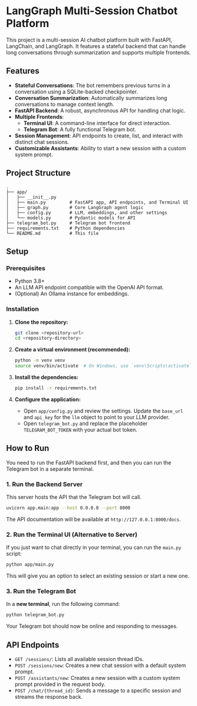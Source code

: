 # LangGraph Multi-Session Chatbot Platform

This project is a multi-session AI chatbot platform built with FastAPI, LangChain, and LangGraph. It features a stateful backend that can handle long conversations through summarization and supports multiple frontends.

## Features

- **Stateful Conversations**: The bot remembers previous turns in a conversation using a SQLite-backed checkpointer.
- **Conversation Summarization**: Automatically summarizes long conversations to manage context length.
- **FastAPI Backend**: A robust, asynchronous API for handling chat logic.
- **Multiple Frontends**:
    - **Terminal UI**: A command-line interface for direct interaction.
    - **Telegram Bot**: A fully functional Telegram bot.
- **Session Management**: API endpoints to create, list, and interact with distinct chat sessions.
- **Customizable Assistants**: Ability to start a new session with a custom system prompt.

## Project Structure

```
.
├── app/
│   ├── __init__.py
│   ├── main.py         # FastAPI app, API endpoints, and Terminal UI
│   ├── graph.py        # Core LangGraph agent logic
│   ├── config.py       # LLM, embeddings, and other settings
│   └── models.py       # Pydantic models for API
├── telegram_bot.py     # Telegram bot frontend
├── requirements.txt    # Python dependencies
└── README.md           # This file
```

## Setup

### Prerequisites

- Python 3.8+
- An LLM API endpoint compatible with the OpenAI API format.
- (Optional) An Ollama instance for embeddings.

### Installation

1.  **Clone the repository:**
    ```bash
    git clone <repository-url>
    cd <repository-directory>
    ```

2.  **Create a virtual environment (recommended):**
    ```bash
    python -m venv venv
    source venv/bin/activate  # On Windows, use `venv\Scripts\activate`
    ```

3.  **Install the dependencies:**
    ```bash
    pip install -r requirements.txt
    ```

4.  **Configure the application:**
    - Open `app/config.py` and review the settings. Update the `base_url` and `api_key` for the `llm` object to point to your LLM provider.
    - Open `telegram_bot.py` and replace the placeholder `TELEGRAM_BOT_TOKEN` with your actual bot token.

## How to Run

You need to run the FastAPI backend first, and then you can run the Telegram bot in a separate terminal.

### 1. Run the Backend Server

This server hosts the API that the Telegram bot will call.

```bash
uvicorn app.main:app --host 0.0.0.0 --port 8000
```

The API documentation will be available at `http://127.0.0.1:8000/docs`.

### 2. Run the Terminal UI (Alternative to Server)

If you just want to chat directly in your terminal, you can run the `main.py` script:

```bash
python app/main.py
```

This will give you an option to select an existing session or start a new one.

### 3. Run the Telegram Bot

In a **new terminal**, run the following command:

```bash
python telegram_bot.py
```

Your Telegram bot should now be online and responding to messages.

## API Endpoints

- `GET /sessions/`: Lists all available session thread IDs.
- `POST /sessions/new`: Creates a new chat session with a default system prompt.
- `POST /assistants/new`: Creates a new session with a custom system prompt provided in the request body.
- `POST /chat/{thread_id}`: Sends a message to a specific session and streams the response back.
